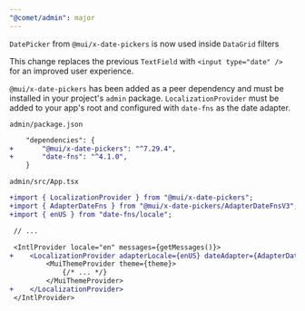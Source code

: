 ```yaml
---
"@comet/admin": major
---
```


`DatePicker` from `@mui/x-date-pickers` is now used inside `DataGrid` filters

This change replaces the previous `TextField` with `<input type="date" />` for an improved user experience.

`@mui/x-date-pickers` has been added as a peer dependency and must be installed in your project's `admin` package.
`LocalizationProvider` must be added to your app's root and configured with `date-fns` as the date adapter.

`admin/package.json`

```diff
    "dependencies": {
+       "@mui/x-date-pickers": "^7.29.4",
+       "date-fns": "^4.1.0",
    }
```

`admin/src/App.tsx`

```diff
+import { LocalizationProvider } from "@mui/x-date-pickers";
+import { AdapterDateFns } from "@mui/x-date-pickers/AdapterDateFnsV3";
+import { enUS } from "date-fns/locale";

 // ...

 <IntlProvider locale="en" messages={getMessages()}>
+    <LocalizationProvider adapterLocale={enUS} dateAdapter={AdapterDateFns}>
         <MuiThemeProvider theme={theme}>
             {/* ... */}
         </MuiThemeProvider>
+    </LocalizationProvider>
 </IntlProvider>
```
